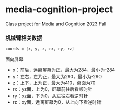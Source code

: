 # media-cognition-project

Class project for Media and Cognition 2023 Fall

### 机械臂相关数据

`coords = [x, y, z, rx, ry, rz]`

面向屏幕
- x：前后，远离屏幕为正，最大为284，最小为-284 
- y：左右，左为正，最大为290，最小为-290
- z：上下，上为正，最大为410，桌面为70 
- rx：yz面，上为0，屏幕前往后看顺时针
- ry：xz面，下为0，从左往右看逆时针
- rz：xy面，远离屏幕为0，从上向下看逆时针
